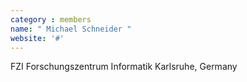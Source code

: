 ```yaml
---
category : members
name: " Michael Schneider " 
website: '#'
---
```

FZI Forschungszentrum Informatik
Karlsruhe, Germany

